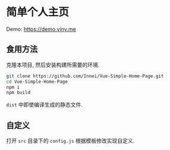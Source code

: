 # 简单个人主页

Demo: https://demo.yiny.me

## 食用方法

克隆本项目, 然后安装构建所需要的环境.

```bash
git clone https://github.com/Innei/Vue-Simple-Home-Page.git
cd Vue-Simple-Home-Page
npm i
npm build
```

`dist` 中即使编译生成的静态文件.

## 自定义

打开 `src` 目录下的 `config.js` 根据模板修改实现自定义.

